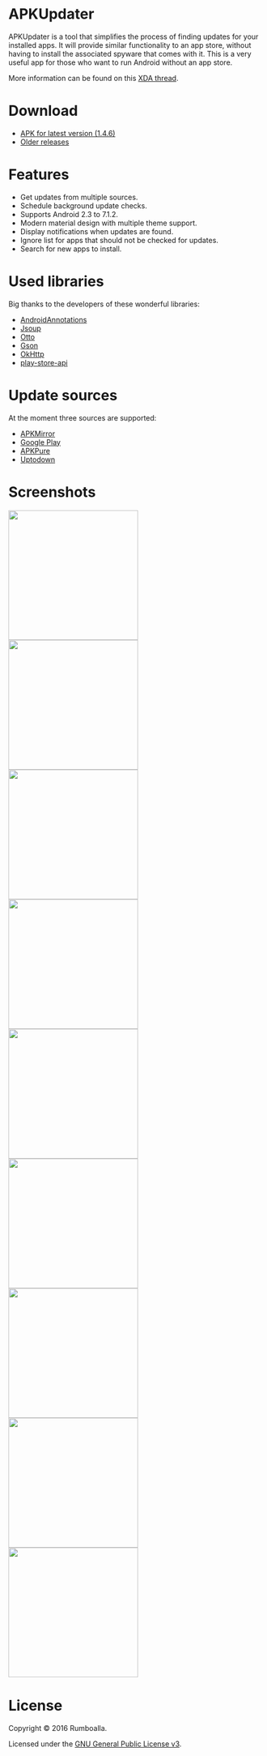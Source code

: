 # APKUpdater
APKUpdater is a tool that simplifies the process of finding updates for your installed apps. It will provide similar functionality to an app store, without having to install the associated spyware that comes with it. This is a very useful app for those who want to run Android without an app store.

More information can be found on this [XDA thread](https://forum.xda-developers.com/android/apps-games/app-apkupdater-t3444517).

# Download
* [APK for latest version (1.4.6)](https://github.com/rumboalla/apkupdater/releases/download/1.4.6/app-release.apk)
* [Older releases](https://github.com/rumboalla/apkupdater/releases)

# Features
* Get updates from multiple sources.
* Schedule background update checks.
* Supports Android 2.3 to 7.1.2.
* Modern material design with multiple theme support.
* Display notifications when updates are found.
* Ignore list for apps that should not be checked for updates.
* Search for new apps to install.

# Used libraries
Big thanks to the developers of these wonderful libraries:
* [AndroidAnnotations](https://github.com/androidannotations/androidannotations)
* [Jsoup](https://github.com/jhy/jsoup)
* [Otto](https://github.com/square/otto)
* [Gson](https://github.com/google/gson)
* [OkHttp](https://github.com/square/okhttp)
* [play-store-api](https://github.com/yeriomin/play-store-api)

# Update sources
At the moment three sources are supported:
* [APKMirror](https://www.apkmirror.com)
* [Google Play](https://play.google.com)
* [APKPure](https://apkpure.com)
* [Uptodown](https://en.uptodown.com)

# Screenshots
<img src="https://cloud.githubusercontent.com/assets/21153554/17836760/228bca80-679e-11e6-8394-2fa321702709.png" width="256">
<img src="https://cloud.githubusercontent.com/assets/21153554/17836762/22a340f2-679e-11e6-8d6a-34d2d2b5cc7f.png" width="256">
<img src="https://cloud.githubusercontent.com/assets/21153554/17836761/22a2c24e-679e-11e6-83b4-1d48ba1035bf.png" width="256">
<img src="https://cloud.githubusercontent.com/assets/21153554/17836764/22a4d660-679e-11e6-9d3b-0ff6bdde7880.png" width="256">
<img src="https://cloud.githubusercontent.com/assets/21153554/17836763/22a40744-679e-11e6-8353-ab2f7f474f43.png" width="256">
<img src="https://cloud.githubusercontent.com/assets/21153554/17836815/42c6e856-679f-11e6-91dc-c68bc39b3f15.png" width="256">
<img src="https://cloud.githubusercontent.com/assets/21153554/17906593/460c77f8-6978-11e6-9675-b5361166584d.png" width="256">
<img src="https://cloud.githubusercontent.com/assets/21153554/17906592/460c3a36-6978-11e6-896d-371c181c4797.png" width="256">
<img src="https://cloud.githubusercontent.com/assets/21153554/17906591/460c0a84-6978-11e6-9b85-c29b76680a43.png" width="256">

# License
Copyright &copy; 2016 Rumboalla.

Licensed under the [GNU General Public License v3](https://www.gnu.org/licenses/gpl-3.0.en.html).
